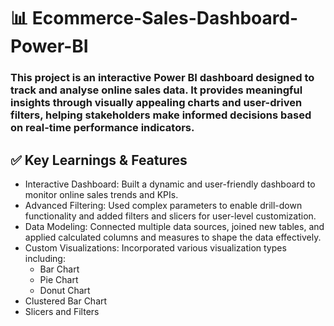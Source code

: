 # 📊 Ecommerce-Sales-Dashboard-Power-BI
### This project is an interactive Power BI dashboard designed to track and analyse online sales data. It provides meaningful insights through visually appealing charts and user-driven filters, helping stakeholders make informed decisions based on real-time performance indicators.


## ✅ Key Learnings & Features
- Interactive Dashboard: Built a dynamic and user-friendly dashboard to monitor online sales trends and KPIs.
- Advanced Filtering: Used complex parameters to enable drill-down functionality and added filters and slicers for user-level customization.
- Data Modeling: Connected multiple data sources, joined new tables, and applied calculated columns and measures to shape the data effectively.
- Custom Visualizations: Incorporated various visualization types including:
  - Bar Chart
  - Pie Chart
  - Donut Chart
 - Clustered Bar Chart
 - Slicers and Filters
